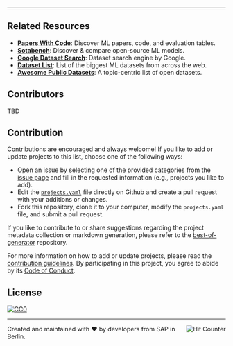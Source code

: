 
---

## Related Resources

- [**Papers With Code**](https://paperswithcode.com): Discover ML papers, code, and evaluation tables.
- [**Sotabench**](https://sotabench.com): Discover & compare open-source ML models.
- [**Google Dataset Search**](https://toolbox.google.com/datasetsearch): Dataset search engine by Google.
- [**Dataset List**](https://www.datasetlist.com/): List of the biggest ML datasets from across the web.
- [**Awesome Public Datasets**](https://github.com/awesomedata/awesome-public-datasets): A topic-centric list of open datasets.

## Contributors

TBD

## Contribution

Contributions are encouraged and always welcome! If you like to add or update projects to this list, choose one of the following ways:

- Open an issue by selecting one of the provided categories from the [issue page](https://github.com/ml-tooling/best-of-ml-python/issues/new/choose) and fill in the requested information (e.g., projects you like to add).
- Edit the [`projects.yaml`](https://github.com/LukasMasuch/best-of-ml-python/edit/master/projects.yaml) file directly on Github and create a pull request with your additions or changes.
- Fork this repository, clone it to your computer, modify the `projects.yaml` file, and submit a pull request.

If you like to contribute to or share suggestions regarding the project metadata collection or markdown generation, please refer to the [best-of-generator](https://github.com/LukasMasuch/best-of-generator) repository.

For more information on how to add or update projects, please read the [contribution guidelines](https://github.com/LukasMasuch/best-of-ml-python/blob/master/CONTRIBUTING.md). By participating in this project, you agree to abide by its [Code of Conduct](https://github.com/LukasMasuch/best-of-ml-python/blob/master/CODE_OF_CONDUCT.md).

## License

[![CC0](https://mirrors.creativecommons.org/presskit/buttons/88x31/svg/by-sa.svg)](https://creativecommons.org/licenses/by-sa/4.0/)

---

<a href="#"><img align="right" src="http://hits.dwyl.io/ml-tooling/ml-workspace.svg" alt="Hit Counter"></a>

Created and maintained with ❤️ by developers from SAP in Berlin.
